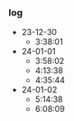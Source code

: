 ### log

- 23-12-30
  - 3:38:01
- 24-01-01
  - 3:58:02
  - 4:13:38
  - 4:35:44
- 24-01-02
  - 5:14:38
  - 6:08:09
